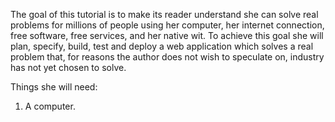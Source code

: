 The goal of this tutorial is to make its reader understand she can solve real
problems for millions of people using her computer, her internet connection, free software, free services, and her native wit. To achieve this goal she will plan, specify, build, test and deploy a web application which solves a real problem that, for reasons the author does not wish to speculate on, industry has not yet chosen to solve.

Things she will need:

 1. A computer.
